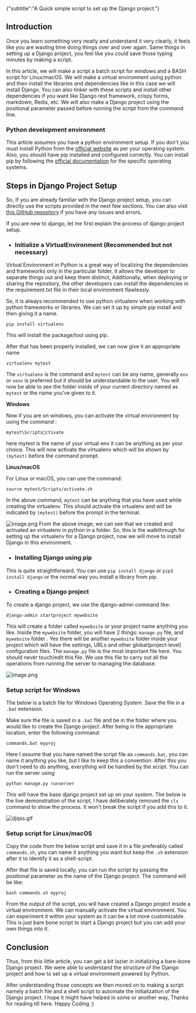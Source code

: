 {"subtitle":"A Quick simple script to set up the Django project."}

<h2>Introduction</h2>
<p>Once you learn something very neatly and understand it very clearly, it feels like you are wasting time doing things over and over again. Same things in setting up a Django project, you feel like you could save those typing minutes by making a script.</p>
<p>In this article, we will make a script a batch script for windows and a BASH script for Linux/macOS. We will make a virtual environment using python and then install the libraries and dependencies like in this case we will install Django. You can also tinker with these scripts and install other dependencies if you want like Django rest framework, crispy forms, markdown, Redis, etc. We will also make a Django project using the positional parameter passed before running the script from the command line.</p>
<h3>Python development environment</h3>
<p>This article assumes you have a python environment setup. If you don't you must install Python from the  <a href="https://www.python.org/downloads/">official website</a>  as per your operating system. Also, you should have pip installed and configured correctly. You can install pip by following the  <a href="https://pip.pypa.io/en/stable/">official documentation</a>  for the specific operating systems.</p>
<h2>Steps in Django Project Setup</h2>
<p>So, If you are already familiar with the Django project setup, you can directly use the scripts provided in the next few sections. You can also visit  <a href="https://github.com/Mr-Destructive/django-quick-setup-script">this GitHub repository</a>  if you have any issues and errors.</p>
<p>If you are new to django, let me first explain the process of django project setup.</p>
<ul>
<li>
<h3>Initialize a VirtualEnvironment (Recommended but not necessary)</h3>
</li>
</ul>
<p>Virtual Environment in Python is a great way of localizing the dependencies and frameworks only in the particular folder, it allows the developer to separate things out and keep them distinct, Additionally, when deploying or sharing the repository, the other developers can install the dependencies in the requirement.txt file in their local environment flawlessly.</p>
<p>So, it is always recommended to use python virtualenv when working with python frameworks or libraries. We can set it up by simple pip install and then giving it a name.</p>
<pre><code>pip install virtualenv
</code></pre>
<p>This will install the package/tool using pip.</p>
<p>After that has been properly installed, we can now give it an appropriate name</p>
<pre><code>virtualenv mytest
</code></pre>
<p>The <code>virtualenv</code> is the command and <code>mytest</code> can be any name, generally <code>env</code> or <code>venv</code> is preferred but it should be understandable to the user.  You will now be able to see the folder inside of your current directory named as <code>mytest</code> or the name you've given to it.</p>
<p><strong>Windows</strong></p>
<p>Now if you are on windows, you can activate the virtual environment by using the command :</p>
<pre><code>mytest\Scriptsctivate
</code></pre>
<p>here mytest is the name of your virtual env it can be anything as per your choice. This will now activate the virtualenv which will be shown by <code>(mytest)</code> before the command prompt.</p>
<p><strong>Linux/macOS</strong></p>
<p>For Linux or macOS, you can use the command:</p>
<pre><code>source mytest/Scripts/activate.sh
</code></pre>
<p>In the above command, <code>mytest</code> can be anything that you have used while creating the virtualenv. This should activate the vrtualenv and will be indicated by <code>(mytest)</code> before the prompt in the terminal.</p>
<p><img src="https://cdn.hashnode.com/res/hashnode/image/upload/v1629023409389/kEe5AVAsr.png" alt="image.png">
From the above image, we can see that we created and activated an virtualenv in python in a folder.
So, this is the walkthrough for setting up the virtualenv for a Django project, now we will move to install Django in this environment.</p>
<ul>
<li>
<h3>Installing Django using pip</h3>
</li>
</ul>
<p>This is quite straightforward. You can use <code>pip install django</code> or <code>pip3 install django</code> or the normal way you install a library from pip.</p>
<ul>
<li>
<h3>Creating a Django project</h3>
</li>
</ul>
<p>To create a django project, we use the django-admin command like:</p>
<pre><code>django-admin startproject mywebsite
</code></pre>
<p>This will create a folder called <code>mywebsite</code> or your project name anything you like. Inside the <code>mywebsite</code> folder, you will have 2 things: <code>manage.py</code> file, and <code>mywebsite</code> folder . Yes there will be another <code>mywebsite</code> folder inside your project which will have the settings, URLs and other global(project-level) configuration files. The <code>manage.py</code> file is the most important file here. You should never touch/edit this file. We use this file to carry out all the operations from running the server to managing the database.</p>
<p><img src="https://cdn.hashnode.com/res/hashnode/image/upload/v1629032998253/QQ5QXf4v5.png" alt="image.png"></p>
<h3>Setup script  for Windows</h3>
<p>The below is a batch file for Windows Operating System. Save the file in a <code>.bat</code> extension.</p>
<!-- raw HTML omitted -->
<p>Make sure the file is saved in a <code>.bat</code> file and be in the folder where you would like to create the Django project. After being in the appropriate location, enter the following command:</p>
<pre><code>commands.bat myproj
</code></pre>
<p>Here I assume that you have named the script file as <code>commands.bat</code>, you can name it anything you like, but I like to keep this a convention. After this you don't need to do anything, everything will be handled by the script.
You can run the server using</p>
<pre><code>python manage.py runserver
</code></pre>
<p>This will have the base django project set up on your system. The below is the live demonstration of the script, I have deliberately removed the <code>cls</code> command to show the process. It won't break the script if you add this to it.</p>
<p><img src="https://cdn.hashnode.com/res/hashnode/image/upload/v1629024613612/Zsqa54_KD.gif" alt="djqss.gif"></p>
<h3>Setup script  for Linux/macOS</h3>
<p>Copy the code from the below script and save it in a file preferably called <code>commands.sh</code>, you can name it anything you want but keep the <code>.sh</code> extension after it to identify it as a shell-script.</p>
<p>After that file is saved locally, you can run the script by passing the positional parameter as the name of the Django project. The command will be like:</p>
<pre><code>bash commands.sh myproj
</code></pre>
<!-- raw HTML omitted -->
<p>From the output of the script, you will have created a Django project inside a virtual environment. We can manually activate the virtual environment. You can experiment it within your system as it can be a lot more customizable. This is just bare bone script to start a Django project but you can add your own things into it.</p>
<h2>Conclusion</h2>
<p>Thus, from this little article, you can get a bit lazier in initializing a bare-bone Django project. We were able to understand the structure of the Django project and how to set up a virtual environment powered by Python.</p>
<p>After understanding those concepts we then moved on to making a script namely a batch file and a shell script to automate the initialization of the Django project. I hope it might have helped in some or another way, Thanks for reading till here. Happy Coding :)</p>
